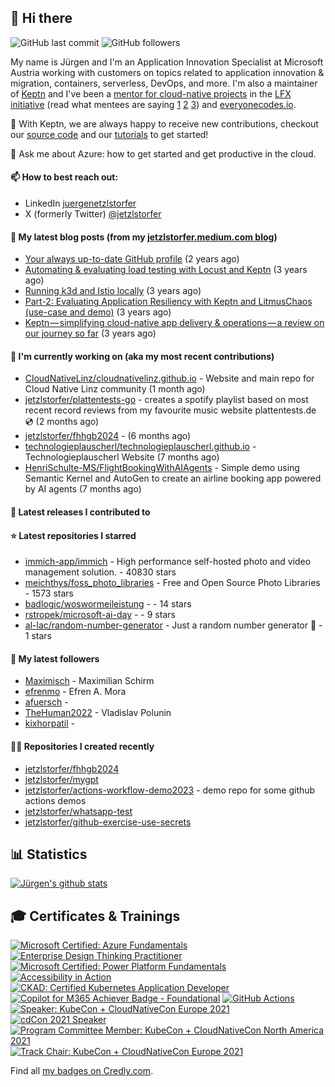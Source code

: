 ## 👋 Hi there 



![GitHub last commit](https://img.shields.io/github/last-commit/jetzlstorfer/jetzlstorfer?label=updated)
![GitHub followers](https://img.shields.io/github/followers/jetzlstorfer?label=GitHub%20followers)

My name is Jürgen and I'm an Application Innovation Specialist at Microsoft Austria working with customers on topics related to application innovation & migration, containers, serverless, DevOps, and more. I'm also a maintainer of [Keptn](https://keptn.sh) and I've been a [mentor for cloud-native projects](https://medium.com/keptn/keptn-simplifying-cloud-native-app-delivery-operations-a-review-on-our-journey-so-far-5d0f56619662) in the [LFX initiative](https://lfx.linuxfoundation.org/tools/mentorship/) (read what mentees are saying [1](https://www.ankitjain28.me/communitybridge-mentee-with-keptn/) [2](https://www.cncf.io/blog/2021/07/13/spring-term-lfx-program-largest-graduating-class-with-28-successful-cncf-interns/) [3](https://rajdas98.medium.com/my-experience-with-linux-foundation-mentorship-program-80b3614c55f5?source=post_internal_links---------3----------------------------)) and [everyonecodes.io](https://everyonecodes.io/).

👯 With Keptn, we are always happy to receive new contributions, checkout our [source code](https://github.com/keptn/keptn) and our [tutorials](https://tutorials.keptn.sh) to get started!

💬 Ask me about Azure: how to get started and get productive in the cloud.

#### 📫 How to best reach out: 
- LinkedIn [juergenetzlstorfer](https://www.linkedin.com/in/juergenetzlstorfer/)
- X (formerly Twitter) [@jetzlstorfer](https://twitter.com/jetzlstorfer)


#### 📖 My latest blog posts (from my [jetzlstorfer.medium.com blog](https://jetzlstorfer.medium.com))
- [Your always up-to-date GitHub profile](https://jetzlstorfer.medium.com/your-always-up-to-date-github-profile-398b3c9d8de5?source=rss-14f716fb26f2------2) (2 years ago)
- [Automating &amp; evaluating load testing with Locust and Keptn](https://medium.com/keptn/automating-evaluating-load-testing-with-locust-and-keptn-6cf5c8f76bed?source=rss-14f716fb26f2------2) (3 years ago)
- [Running k3d and Istio locally](https://jetzlstorfer.medium.com/running-k3d-and-istio-locally-32adc5c41a63?source=rss-14f716fb26f2------2) (3 years ago)
- [Part-2: Evaluating Application Resiliency with Keptn and LitmusChaos (use-case and demo)](https://medium.com/keptn/part-2-evaluating-application-resiliency-with-keptn-and-litmuschaos-use-case-and-demo-f43b264a2294?source=rss-14f716fb26f2------2) (3 years ago)
- [Keptn — simplifying cloud-native app delivery &amp; operations — a review on our journey so far](https://medium.com/keptn/keptn-simplifying-cloud-native-app-delivery-operations-a-review-on-our-journey-so-far-5d0f56619662?source=rss-14f716fb26f2------2) (3 years ago)

#### 👷 I'm currently working on (aka my most recent contributions)

- [CloudNativeLinz/cloudnativelinz.github.io](https://github.com/CloudNativeLinz/cloudnativelinz.github.io) - Website and main repo for Cloud Native Linz community (1 month ago)
- [jetzlstorfer/plattentests-go](https://github.com/jetzlstorfer/plattentests-go) - creates a spotify playlist based on most recent record reviews from my favourite music website plattentests.de 💿 (2 months ago)
- [jetzlstorfer/fhhgb2024](https://github.com/jetzlstorfer/fhhgb2024) -  (6 months ago)
- [technologieplauscherl/technologieplauscherl.github.io](https://github.com/technologieplauscherl/technologieplauscherl.github.io) - Technologieplauscherl Website (7 months ago)
- [HenriSchulte-MS/FlightBookingWithAIAgents](https://github.com/HenriSchulte-MS/FlightBookingWithAIAgents) - Simple demo using Semantic Kernel and AutoGen to create an airline booking app powered by AI agents (7 months ago)

#### 🚀 Latest releases I contributed to


#### ⭐ Latest repositories I starred

- [immich-app/immich](https://github.com/immich-app/immich) - High performance self-hosted photo and video management solution. - 40830 stars
- [meichthys/foss_photo_libraries](https://github.com/meichthys/foss_photo_libraries) - Free and Open Source Photo Libraries - 1573 stars
- [badlogic/woswormeileistung](https://github.com/badlogic/woswormeileistung) -  - 14 stars
- [rstropek/microsoft-ai-day](https://github.com/rstropek/microsoft-ai-day) -  - 9 stars
- [al-lac/random-number-generator](https://github.com/al-lac/random-number-generator) - Just a random number generator 🎲 - 1 stars

#### 👥 My latest followers

- [Maximisch](https://github.com/Maximisch) - Maximilian Schirm
- [efrenmo](https://github.com/efrenmo) - Efren A. Mora
- [afuersch](https://github.com/afuersch) - 
- [TheHuman2022](https://github.com/TheHuman2022) - Vladislav Polunin
- [kixhorpatil](https://github.com/kixhorpatil) - 

#### 👨‍💻 Repositories I created recently

- [jetzlstorfer/fhhgb2024](https://github.com/jetzlstorfer/fhhgb2024)
- [jetzlstorfer/mygpt](https://github.com/jetzlstorfer/mygpt)
- [jetzlstorfer/actions-workflow-demo2023](https://github.com/jetzlstorfer/actions-workflow-demo2023) - demo repo for some github actions demos
- [jetzlstorfer/whatsapp-test](https://github.com/jetzlstorfer/whatsapp-test)
- [jetzlstorfer/github-exercise-use-secrets](https://github.com/jetzlstorfer/github-exercise-use-secrets)


## 📊 Statistics

[![Jürgen's github stats](https://github-readme-stats.vercel.app/api?username=jetzlstorfer&show_icons=true&count_private=true)](https://github.com/jetzlstorfer)

## 🎓 Certificates & Trainings

<!--START_SECTION:badges-->
[![Microsoft Certified: Azure Fundamentals](https://images.credly.com/size/110x110/images/be8fcaeb-c769-4858-b567-ffaaa73ce8cf/image.png)](http://www.credly.com/badges/212394bc-88cf-486b-8173-5352bdcd2279 "Microsoft Certified: Azure Fundamentals")
[![Enterprise Design Thinking Practitioner](https://images.credly.com/size/110x110/images/bc08972c-3c7d-4b99-82a0-c94bcca36674/Badges_v8-07_Practitioner.png)](http://www.credly.com/badges/a52c48a8-eb65-44a5-8f9b-bebd1b08a166 "Enterprise Design Thinking Practitioner")
[![Microsoft Certified: Power Platform Fundamentals](https://images.credly.com/size/110x110/images/2a6251f2-737b-4bf6-9190-d77570cc76fc/CERT-Fundamentals-Power-Platform.png)](http://www.credly.com/badges/241f540d-c955-42fa-9d89-a5b9f9739fa8 "Microsoft Certified: Power Platform Fundamentals")
[![Accessibility in Action](https://images.credly.com/size/110x110/images/d807abc0-9201-41a8-ad25-90ed4a69ee51/Acc_Badge_v4.png)](http://www.credly.com/badges/df2ce689-77e0-450e-969c-f1ebade82421 "Accessibility in Action")
[![CKAD: Certified Kubernetes Application Developer](https://images.credly.com/size/110x110/images/f88d800c-5261-45c6-9515-0458e31c3e16/ckad_from_cncfsite.png)](http://www.credly.com/badges/1fff09bf-351d-40d0-bacd-ea286279e39e "CKAD: Certified Kubernetes Application Developer")
[![Copilot for M365 Achiever Badge - Foundational](https://images.credly.com/size/110x110/images/428e20f1-60eb-4a21-8658-aa92c03ed1c7/image.png)](http://www.credly.com/badges/722f87cc-e28f-4396-9dd7-c8fd890caa4b "Copilot for M365 Achiever Badge - Foundational")
[![GitHub Actions](https://images.credly.com/size/110x110/images/89efc3e7-842b-4790-b09b-9ea5efc71ec3/image.png)](http://www.credly.com/badges/856b1589-6195-4600-931e-d29f2370d7ef "GitHub Actions")
[![Speaker: KubeCon + CloudNativeCon Europe 2021](https://images.credly.com/size/110x110/images/e4b49587-41a5-495d-8af8-b708c0936723/Speaker_Badge_3-17.png)](http://www.credly.com/badges/75ebd4ad-071e-4c51-8a4a-28b87e849d78 "Speaker: KubeCon + CloudNativeCon Europe 2021")
[![cdCon 2021 Speaker](https://images.credly.com/size/110x110/images/b972d3cf-1432-4e12-9228-38a8047eacdb/cdccon-badges-02.png)](http://www.credly.com/badges/174ac14c-83ab-4332-a53d-35f04eb0b24b "cdCon 2021 Speaker")
[![Program Committee Member: KubeCon + CloudNativeCon North America 2021](https://images.credly.com/size/110x110/images/db1a0fb5-712a-419e-b80e-52c97bb6c462/KubeCon_NA_2021_speaker-badges_program-committee-member-2.png)](http://www.credly.com/badges/c2a2e21a-dc13-450b-9e02-246dbce96133 "Program Committee Member: KubeCon + CloudNativeCon North America 2021")
[![Track Chair: KubeCon + CloudNativeCon Europe 2021](https://images.credly.com/size/110x110/images/bada9959-a6c6-4a63-bdf8-fed2bc980423/Track_Chair_3-17.png)](http://www.credly.com/badges/f79ae7b6-aba6-4a94-ab2e-d95d9e901896 "Track Chair: KubeCon + CloudNativeCon Europe 2021")
<!--END_SECTION:badges-->

Find all [my badges on Credly.com](https://www.credly.com/users/jetzlstorfer/badges).

